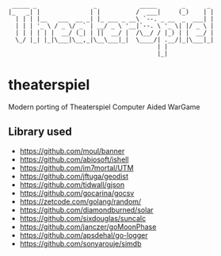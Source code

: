 ```
 _____ _                _            _____       _      _ 
|_   _| |              | |          /  ___|     (_)    | |
  | | | |__   ___  __ _| |_ ___ _ __\ `--. _ __  _  ___| |
  | | | '_ \ / _ \/ _` | __/ _ \ '__|`--. \ '_ \| |/ _ \ |
  | | | | | |  __/ (_| | ||  __/ |  /\__/ / |_) | |  __/ |
  \_/ |_| |_|\___|\__,_|\__\___|_|  \____/| .__/|_|\___|_|
                                          | |             
                                          |_|             
```

# theaterspiel
Modern porting of Theaterspiel Computer Aided WarGame

## Library used

- https://github.com/moul/banner
- https://github.com/abiosoft/ishell
- https://github.com/im7mortal/UTM
- https://github.com/jftuga/geodist
- https://github.com/tidwall/gjson
- https://github.com/gocarina/gocsv
- https://zetcode.com/golang/random/
- https://github.com/diamondburned/solar
- https://github.com/sixdouglas/suncalc
- https://github.com/janczer/goMoonPhase
- https://github.com/apsdehal/go-logger
- https://github.com/sonyarouje/simdb
